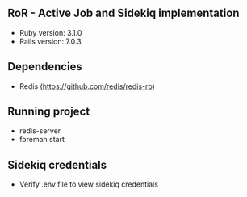 ## RoR - Active Job and Sidekiq implementation

- Ruby version: 3.1.0
- Rails version: 7.0.3

## Dependencies

- Redis (https://github.com/redis/redis-rb)

## Running project

- redis-server
- foreman start


## Sidekiq credentials

- Verify .env file to view sidekiq credentials